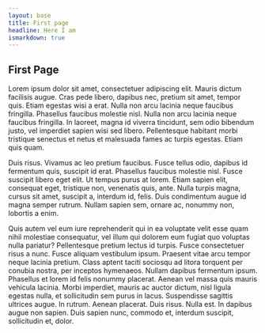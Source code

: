 ```yaml
---
layout: base
title: First page
headline: Here I am
ismarkdown: true
---
```

## First Page

 Lorem ipsum dolor sit amet, consectetuer adipiscing elit. Mauris dictum facilisis augue. Cras pede libero, dapibus nec, pretium sit amet, tempor quis. Etiam egestas wisi a erat. Nulla non arcu lacinia neque faucibus fringilla. Phasellus faucibus molestie nisl. Nulla non arcu lacinia neque faucibus fringilla. In laoreet, magna id viverra tincidunt, sem odio bibendum justo, vel imperdiet sapien wisi sed libero. Pellentesque habitant morbi tristique senectus et netus et malesuada fames ac turpis egestas. Etiam quis quam.

Duis risus. Vivamus ac leo pretium faucibus. Fusce tellus odio, dapibus id fermentum quis, suscipit id erat. Phasellus faucibus molestie nisl. Fusce suscipit libero eget elit. Ut tempus purus at lorem. Etiam sapien elit, consequat eget, tristique non, venenatis quis, ante. Nulla turpis magna, cursus sit amet, suscipit a, interdum id, felis. Duis condimentum augue id magna semper rutrum. Nullam sapien sem, ornare ac, nonummy non, lobortis a enim.

Quis autem vel eum iure reprehenderit qui in ea voluptate velit esse quam nihil molestiae consequatur, vel illum qui dolorem eum fugiat quo voluptas nulla pariatur? Pellentesque pretium lectus id turpis. Fusce consectetuer risus a nunc. Fusce aliquam vestibulum ipsum. Praesent vitae arcu tempor neque lacinia pretium. Class aptent taciti sociosqu ad litora torquent per conubia nostra, per inceptos hymenaeos. Nullam dapibus fermentum ipsum. Phasellus et lorem id felis nonummy placerat. Aenean vel massa quis mauris vehicula lacinia. Morbi imperdiet, mauris ac auctor dictum, nisl ligula egestas nulla, et sollicitudin sem purus in lacus. Suspendisse sagittis ultrices augue. In rutrum. Aenean placerat. Duis risus. Nulla est. In dapibus augue non sapien. Duis sapien nunc, commodo et, interdum suscipit, sollicitudin et, dolor. 